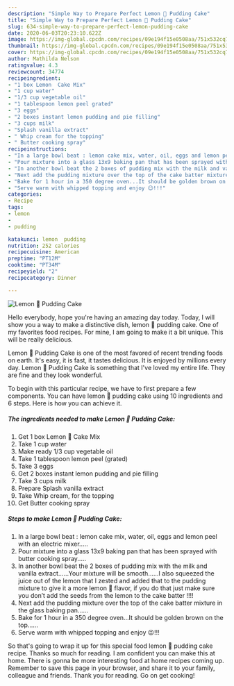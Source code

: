```yaml
---
description: "Simple Way to Prepare Perfect Lemon 🍋 Pudding Cake"
title: "Simple Way to Prepare Perfect Lemon 🍋 Pudding Cake"
slug: 634-simple-way-to-prepare-perfect-lemon-pudding-cake
date: 2020-06-03T20:23:10.622Z
image: https://img-global.cpcdn.com/recipes/09e194f15e0508aa/751x532cq70/lemon-🍋-pudding-cake-recipe-main-photo.jpg
thumbnail: https://img-global.cpcdn.com/recipes/09e194f15e0508aa/751x532cq70/lemon-🍋-pudding-cake-recipe-main-photo.jpg
cover: https://img-global.cpcdn.com/recipes/09e194f15e0508aa/751x532cq70/lemon-🍋-pudding-cake-recipe-main-photo.jpg
author: Mathilda Nelson
ratingvalue: 4.3
reviewcount: 34774
recipeingredient:
- "1 box Lemon  Cake Mix"
- "1 cup water"
- "1/3 cup vegetable oil"
- "1 tablespoon lemon peel grated"
- "3 eggs"
- "2 boxes instant lemon pudding and pie filling"
- "3 cups milk"
- "Splash vanilla extract"
- " Whip cream for the topping"
- " Butter cooking spray"
recipeinstructions:
- "In a large bowl beat : lemon cake mix, water, oil, eggs and lemon peel with an electric mixer....."
- "Pour mixture into a glass 13x9 baking pan that has been sprayed with butter cooking spray....."
- "In another bowl beat the 2 boxes of pudding mix with the milk and vanilla extract......Your mixture will be smooth......I also squeezed the juice out of the lemon that I zested and added that to the pudding mixture to give it a more lemon 🍋 flavor, if you do that just make sure you don’t add the seeds from the lemon to the cake batter !!!!"
- "Next add the pudding mixture over the top of the cake batter mixture in the glass baking pan......"
- "Bake for 1 hour in a 350 degree oven...It should be golden brown on the top......"
- "Serve warm with whipped topping and enjoy 😉!!!"
categories:
- Recipe
tags:
- lemon
- 
- pudding

katakunci: lemon  pudding 
nutrition: 252 calories
recipecuisine: American
preptime: "PT12M"
cooktime: "PT34M"
recipeyield: "2"
recipecategory: Dinner

---
```



![Lemon 🍋 Pudding Cake](https://img-global.cpcdn.com/recipes/09e194f15e0508aa/751x532cq70/lemon-🍋-pudding-cake-recipe-main-photo.jpg)

Hello everybody, hope you're having an amazing day today. Today, I will show you a way to make a distinctive dish, lemon 🍋 pudding cake. One of my favorites food recipes. For mine, I am going to make it a bit unique. This will be really delicious.

Lemon 🍋 Pudding Cake is one of the most favored of recent trending foods on earth. It's easy, it is fast, it tastes delicious. It is enjoyed by millions every day. Lemon 🍋 Pudding Cake is something that I've loved my entire life. They are fine and they look wonderful.




To begin with this particular recipe, we have to first prepare a few components. You can have lemon 🍋 pudding cake using 10 ingredients and 6 steps. Here is how you can achieve it.

<!--inarticleads1-->

##### The ingredients needed to make Lemon 🍋 Pudding Cake:

1. Get 1 box Lemon 🍋 Cake Mix
1. Take 1 cup water
1. Make ready 1/3 cup vegetable oil
1. Take 1 tablespoon lemon peel (grated)
1. Take 3 eggs
1. Get 2 boxes instant lemon pudding and pie filling
1. Take 3 cups milk
1. Prepare Splash vanilla extract
1. Take  Whip cream, for the topping
1. Get  Butter cooking spray




<!--inarticleads2-->

##### Steps to make Lemon 🍋 Pudding Cake:

1. In a large bowl beat : lemon cake mix, water, oil, eggs and lemon peel with an electric mixer.....
1. Pour mixture into a glass 13x9 baking pan that has been sprayed with butter cooking spray.....
1. In another bowl beat the 2 boxes of pudding mix with the milk and vanilla extract......Your mixture will be smooth......I also squeezed the juice out of the lemon that I zested and added that to the pudding mixture to give it a more lemon 🍋 flavor, if you do that just make sure you don’t add the seeds from the lemon to the cake batter !!!!
1. Next add the pudding mixture over the top of the cake batter mixture in the glass baking pan......
1. Bake for 1 hour in a 350 degree oven...It should be golden brown on the top......
1. Serve warm with whipped topping and enjoy 😉!!!




So that's going to wrap it up for this special food lemon 🍋 pudding cake recipe. Thanks so much for reading. I am confident you can make this at home. There is gonna be more interesting food at home recipes coming up. Remember to save this page in your browser, and share it to your family, colleague and friends. Thank you for reading. Go on get cooking!
